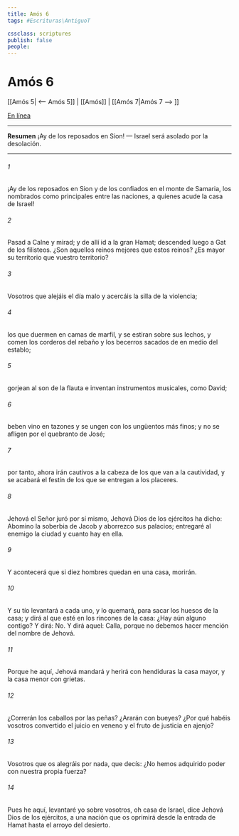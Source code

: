 ```yaml
---
title: Amós 6
tags: #Escrituras\AntiguoT

cssclass: scriptures
publish: false
people:
---
```


# Amós 6
[[Amós 5| <-- Amós 5]] | [[Amós]] | [[Amós 7|Amós 7 --> ]]

[En línea](https://churchofjesuschrist.org/study/scriptures/ot/amos/6?lang=spa)

---
__Resumen__
¡Ay de los reposados en Sion! — Israel será asolado por la desolación.

---
###### 1 
¡Ay de los reposados en Sion y de los confiados en el monte de Samaria, los nombrados como principales entre las naciones, a quienes acude la casa de Israel!

###### 2 
Pasad a Calne y mirad; y de allí id a la gran Hamat; descended luego a Gat de los filisteos. ¿Son aquellos reinos mejores que estos reinos? ¿Es mayor su territorio que vuestro territorio?

###### 3 
Vosotros que alejáis el día malo y acercáis la silla de la violencia;

###### 4 
los que duermen en camas de marfil, y se estiran sobre sus lechos, y comen los corderos del rebaño y los becerros sacados de en medio del establo;

###### 5 
gorjean al son de la flauta e inventan instrumentos musicales, como David;

###### 6 
beben vino en tazones y se ungen con los ungüentos más finos; y no se afligen por el quebranto de José;

###### 7 
por tanto, ahora irán cautivos a la cabeza de los que van a la cautividad, y se acabará el festín de los que se entregan a los placeres.

###### 8 
Jehová el Señor juró por sí mismo, Jehová Dios de los ejércitos ha dicho: Abomino la soberbia de Jacob y aborrezco sus palacios; entregaré al enemigo la ciudad y cuanto hay en ella.

###### 9 
Y acontecerá que si diez hombres quedan en una casa, morirán.

###### 10 
Y su tío levantará a cada uno, y lo quemará, para sacar los huesos de la casa; y dirá al que esté en los rincones de la casa: ¿Hay aún alguno contigo? Y  dirá: No. Y dirá aquel: Calla, porque no debemos hacer mención del nombre de Jehová.

###### 11 
Porque he aquí, Jehová mandará y herirá con hendiduras la casa mayor, y la casa menor con grietas.

###### 12 
¿Correrán los caballos por las peñas? ¿Ararán  con bueyes? ¿Por qué habéis vosotros convertido el juicio en veneno y el fruto de justicia en ajenjo?

###### 13 
Vosotros que os alegráis por nada, que decís: ¿No hemos adquirido poder con nuestra propia fuerza?

###### 14 
Pues he aquí, levantaré yo sobre vosotros, oh casa de Israel, dice Jehová Dios de los ejércitos, a una nación que os oprimirá desde la entrada de Hamat hasta el arroyo del desierto.

